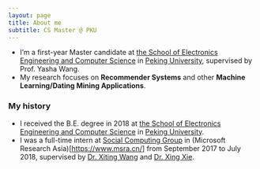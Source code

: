 ```yaml
---
layout: page
title: About me
subtitle: CS Master @ PKU
---
```


* I’m a first-year Master candidate at [the School of Electronics Engineering and Computer Science](http://eecs.pku.edu.cn/) in [Peking University](www.pku.edu.cn), supervised by Prof. Yasha Wang.
* My research focuses on **Recommender Systems** and other **Machine Learning/Dating Mining Applications**.

### My history
* I received the B.E. degree in 2018 at [the School of Electronics Engineering and Computer Science](http://eecs.pku.edu.cn/) in [Peking University](www.pku.edu.cn).
* I was a full-time intern at [Social Computing Group](https://www.microsoft.com/en-us/research/group/social-computing-beijing/) in (Microsoft Research Asia)[https://www.msra.cn/] from September 2017 to July 2018, supervised by [Dr. Xiting Wang](https://www.microsoft.com/en-us/research/people/xitwan/) and [Dr. Xing Xie](https://www.microsoft.com/en-us/research/people/xingx/).

